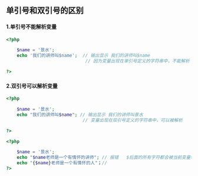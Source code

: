 ## 单引号和双引号的区别

#### 1.单引号不能解析变量

```php
<?php

    $name = '景水';
    echo '我们的讲师叫$name';  // 输出显示 我们的讲师叫$name
                              // 因为变量出现在单引号定义的字符串中，不能解析

?>
```

#### 2.双引号可以解析变量

```php
<?php

    $name = '景水';
    echo "我们的讲师叫$name"; // 输出显示 我们的讲师叫景水
                             // 变量出现在双引号定义的字符串中，可以被解析

?>
```

```php
<?php

    $name = '景水';
    echo "$name老师是一个有情怀的讲师"; // 报错   $后面的所有字符都会被当前变量名
    echo "{$name}老师是一个有情怀的人"；//  
?>
```



